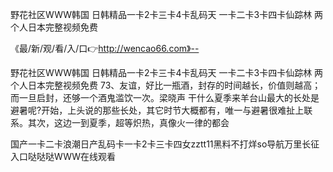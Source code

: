 野花社区WWW韩国
日韩精品一卡2卡三卡4卡乱码天
一卡二卡3卡四卡仙踪林
两个人日本完整视频免费


《最/新/观/看/入/口👉http://wencao66.com》--

野花社区WWW韩国
日韩精品一卡2卡三卡4卡乱码天
一卡二卡3卡四卡仙踪林
两个人日本完整视频免费
	73、友谊，好比一瓶酒，封存的时间越长，价值则越高；而一旦启封，还够一个酒鬼滥饮一次。梁晓声
干什么夏季来羊台山最大的长处是避暑呢?开始，上头说的那些长处，其它时节大概都有，唯一与避暑很难扯上联系。其次，这边一到夏季，超等炽热，真像火一律的都会





国产一卡二卡浪潮日产乱码卡一卡2卡三卡四女zztt11黑料不打烊so导航万里长征入口哒哒哒WWW在线观看
